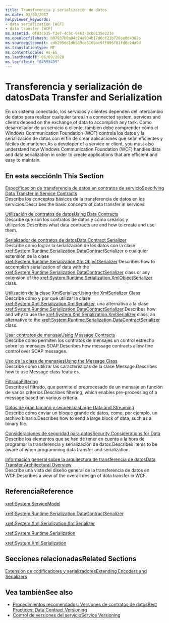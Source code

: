 ```yaml
---
title: Transferencia y serialización de datos
ms.date: 03/30/2017
helpviewer_keywords:
- data serialization [WCF]
- data transfer [WCF]
ms.assetid: 0f03c635-f3e7-4c5c-9463-3cb0135e221e
ms.openlocfilehash: b07937b0a94c24a934b17d6cf21b726ee0d4362e
ms.sourcegitcommit: cdb295dd1db589ce5169ac9ff096f01fd0c2da9d
ms.translationtype: MT
ms.contentlocale: es-ES
ms.lasthandoff: 06/09/2020
ms.locfileid: "84593495"
---
```

# <a name="data-transfer-and-serialization"></a><span data-ttu-id="e59f1-102">Transferencia y serialización de datos</span><span class="sxs-lookup"><span data-stu-id="e59f1-102">Data Transfer and Serialization</span></span>
<span data-ttu-id="e59f1-103">En un sistema conectado, los servicios y clientes dependen del intercambio de datos para realizar cualquier tarea.</span><span class="sxs-lookup"><span data-stu-id="e59f1-103">In a connected system, services and clients depend on the exchange of data to accomplish any task.</span></span> <span data-ttu-id="e59f1-104">Como desarrollador de un servicio o cliente, también debe comprender cómo el Windows Communication Foundation (WCF) controla los datos y la serialización de datos con el fin de crear aplicaciones que sean eficientes y fáciles de mantener.</span><span class="sxs-lookup"><span data-stu-id="e59f1-104">As a developer of a service or client, you must also understand how Windows Communication Foundation (WCF) handles data and data serialization in order to create applications that are efficient and easy to maintain.</span></span>  
  
## <a name="in-this-section"></a><span data-ttu-id="e59f1-105">En esta sección</span><span class="sxs-lookup"><span data-stu-id="e59f1-105">In This Section</span></span>  
 [<span data-ttu-id="e59f1-106">Especificación de transferencia de datos en contratos de servicio</span><span class="sxs-lookup"><span data-stu-id="e59f1-106">Specifying Data Transfer in Service Contracts</span></span>](specifying-data-transfer-in-service-contracts.md)  
 <span data-ttu-id="e59f1-107">Describe los conceptos básicos de la transferencia de datos en los servicios.</span><span class="sxs-lookup"><span data-stu-id="e59f1-107">Describes the basic concepts of data transfer in services.</span></span>  
  
 [<span data-ttu-id="e59f1-108">Utilización de contratos de datos</span><span class="sxs-lookup"><span data-stu-id="e59f1-108">Using Data Contracts</span></span>](using-data-contracts.md)  
 <span data-ttu-id="e59f1-109">Describe qué son los contratos de datos y cómo crearlos y utilizarlos.</span><span class="sxs-lookup"><span data-stu-id="e59f1-109">Describes what data contracts are and how to create and use them.</span></span>  
  
 [<span data-ttu-id="e59f1-110">Serializador de contratos de datos</span><span class="sxs-lookup"><span data-stu-id="e59f1-110">Data Contract Serializer</span></span>](data-contract-serializer.md)  
 <span data-ttu-id="e59f1-111">Describe cómo lograr la serialización de los datos con la clase <xref:System.Runtime.Serialization.DataContractSerializer> o cualquier extensión de la clase <xref:System.Runtime.Serialization.XmlObjectSerializer>.</span><span class="sxs-lookup"><span data-stu-id="e59f1-111">Describes how to accomplish serialization of data with the <xref:System.Runtime.Serialization.DataContractSerializer> class or any extension of the <xref:System.Runtime.Serialization.XmlObjectSerializer> class.</span></span>  
  
 [<span data-ttu-id="e59f1-112">Utilización de la clase XmlSerializer</span><span class="sxs-lookup"><span data-stu-id="e59f1-112">Using the XmlSerializer Class</span></span>](using-the-xmlserializer-class.md)  
 <span data-ttu-id="e59f1-113">Describe cómo y por qué utilizar la clase <xref:System.Xml.Serialization.XmlSerializer>, una alternativa a la clase <xref:System.Runtime.Serialization.DataContractSerializer>.</span><span class="sxs-lookup"><span data-stu-id="e59f1-113">Describes how and why to use the <xref:System.Xml.Serialization.XmlSerializer> class, an alternative to the <xref:System.Runtime.Serialization.DataContractSerializer> class.</span></span>  
  
 [<span data-ttu-id="e59f1-114">Usar contratos de mensaje</span><span class="sxs-lookup"><span data-stu-id="e59f1-114">Using Message Contracts</span></span>](using-message-contracts.md)  
 <span data-ttu-id="e59f1-115">Describe cómo permiten los contratos de mensajes un control estrecho sobre los mensajes SOAP.</span><span class="sxs-lookup"><span data-stu-id="e59f1-115">Describes how message contracts allow fine control over SOAP messages.</span></span>  
  
 [<span data-ttu-id="e59f1-116">Uso de la clase de mensajes</span><span class="sxs-lookup"><span data-stu-id="e59f1-116">Using the Message Class</span></span>](using-the-message-class.md)  
 <span data-ttu-id="e59f1-117">Describe cómo utilizar las características de la clase Message.</span><span class="sxs-lookup"><span data-stu-id="e59f1-117">Describes how to use Message class features.</span></span>  
  
 [<span data-ttu-id="e59f1-118">Filtrado</span><span class="sxs-lookup"><span data-stu-id="e59f1-118">Filtering</span></span>](filtering.md)  
 <span data-ttu-id="e59f1-119">Describe el filtrado, que permite el preprocesado de un mensaje en función de varios criterios.</span><span class="sxs-lookup"><span data-stu-id="e59f1-119">Describes filtering, which enables pre-processing of a message based on various criteria.</span></span>  
  
 [<span data-ttu-id="e59f1-120">Datos de gran tamaño y secuencias</span><span class="sxs-lookup"><span data-stu-id="e59f1-120">Large Data and Streaming</span></span>](large-data-and-streaming.md)  
 <span data-ttu-id="e59f1-121">Describe cómo enviar un bloque grande de datos, como, por ejemplo, un archivo binario.</span><span class="sxs-lookup"><span data-stu-id="e59f1-121">Describes how to send a large block of data, such as a binary file.</span></span>  
  
 [<span data-ttu-id="e59f1-122">Consideraciones de seguridad para datos</span><span class="sxs-lookup"><span data-stu-id="e59f1-122">Security Considerations for Data</span></span>](security-considerations-for-data.md)  
 <span data-ttu-id="e59f1-123">Describe los elementos que se han de tener en cuenta a la hora de programar la transferencia y serialización de datos.</span><span class="sxs-lookup"><span data-stu-id="e59f1-123">Describes items to be aware of when programming data transfer and serialization.</span></span>  
  
 [<span data-ttu-id="e59f1-124">Información general sobre la arquitectura de transferencia de datos</span><span class="sxs-lookup"><span data-stu-id="e59f1-124">Data Transfer Architectural Overview</span></span>](data-transfer-architectural-overview.md)  
 <span data-ttu-id="e59f1-125">Describe una vista del diseño general de la transferencia de datos en WCF.</span><span class="sxs-lookup"><span data-stu-id="e59f1-125">Describes a view of the overall design of data transfer in WCF.</span></span>  
  
## <a name="reference"></a><span data-ttu-id="e59f1-126">Referencia</span><span class="sxs-lookup"><span data-stu-id="e59f1-126">Reference</span></span>  
 <xref:System.ServiceModel>  
  
 <xref:System.Runtime.Serialization.DataContractSerializer>  
  
 <xref:System.Xml.Serialization.XmlSerializer>  
  
 <xref:System.Runtime.Serialization>  
  
 <xref:System.Xml.Serialization>  
  
## <a name="related-sections"></a><span data-ttu-id="e59f1-127">Secciones relacionadas</span><span class="sxs-lookup"><span data-stu-id="e59f1-127">Related Sections</span></span>  
 [<span data-ttu-id="e59f1-128">Extensión de codificadores y serializadores</span><span class="sxs-lookup"><span data-stu-id="e59f1-128">Extending Encoders and Serializers</span></span>](../extending/extending-encoders-and-serializers.md)  
  
## <a name="see-also"></a><span data-ttu-id="e59f1-129">Vea también</span><span class="sxs-lookup"><span data-stu-id="e59f1-129">See also</span></span>

- [<span data-ttu-id="e59f1-130">Procedimientos recomendados: Versiones de contratos de datos</span><span class="sxs-lookup"><span data-stu-id="e59f1-130">Best Practices: Data Contract Versioning</span></span>](../best-practices-data-contract-versioning.md)
- [<span data-ttu-id="e59f1-131">Control de versiones del servicio</span><span class="sxs-lookup"><span data-stu-id="e59f1-131">Service Versioning</span></span>](../service-versioning.md)
